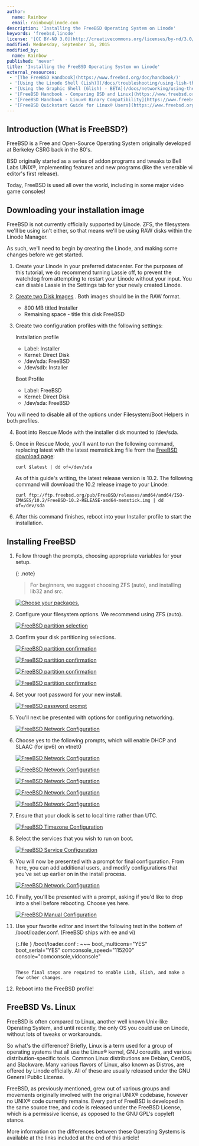 ```yaml
---
author:
  name: Rainbow
  email: rainbow@linode.com
description: 'Installing the FreeBSD Operating System on Linode'
keywords: 'freebsd,linode'
license: '[CC BY-ND 3.0](http://creativecommons.org/licenses/by-nd/3.0/us/)'
modified: Wednesday, September 16, 2015
modified_by:
  name: Rainbow
published: 'never'
title: 'Installing the FreeBSD Operating System on Linode'
external_resources:
 - '[The FreeBSD Handbook](https://www.freebsd.org/doc/handbook/)'
 - '[Using the Linode Shell (Lish)](/docs/troubleshooting/using-lish-the-linode-shell)'
 - '[Using the Graphic Shell (Glish) - BETA](/docs/networking/using-the-graphic-shell-glish)'
 - '[FreeBSD Handbook - Comparing BSD and Linux](https://www.freebsd.org/doc/en/articles/explaining-bsd/comparing-bsd-and-linux.html)'
 - '[FreeBSD Handbook - Linux® Binary Compatibility](https://www.freebsd.org/doc/handbook/linuxemu.html)'
 - '[FreeBSD Quickstart Guide for Linux® Users](https://www.freebsd.org/doc/en/articles/linux-users/article.html)' 
---
```


## Introduction (What is FreeBSD?)

FreeBSD is a Free and Open-Source Operating System originally developed at Berkeley CSRG back in the 80's.

BSD originally started as a series of addon programs and tweaks to Bell Labs UNIX®, implementing features
and new programs (like the venerable vi editor's first release).

Today, FreeBSD is used all over the world, including in some major video game consoles!

## Downloading your installation image

FreeBSD is not currently officially supported by Linode. ZFS, the filesystem we'll be using isn't either, so that means we'll be using RAW disks within the Linode Manager.

As such, we'll need to begin by creating the Linode, and making some changes before we get started.

1.  Create your Linode in your preferred datacenter.  For the purposes of this tutorial, we do recommend turning Lassie off, to prevent the watchdog from attempting to restart your Linode without your input.  You can disable Lassie in the Settings tab for your newly created Linode.

2.  [Create two Disk Images](https://www.linode.com/docs/migrate-to-linode/disk-images/disk-images-and-configuration-profiles#creating-a-blank-disk)
. Both images should be in the RAW format.

    - 800 MB titled Installer
    - Remaining space - title this disk FreeBSD

3.  Create two configuration profiles with the following settings:

    Installation profile

	- Label: Installer
	- Kernel: Direct Disk
	- /dev/sda: FreeBSD
	- /dev/sdb: Installer

    Boot Profile
	
    - Label: FreeBSD
	- Kernel: Direct Disk
	- /dev/sda: FreeBSD

You will need to disable all of the options under Filesystem/Boot Helpers in both profiles.

4.  Boot into Rescue Mode with the installer disk mounted to /dev/sda.

5.  Once in Rescue Mode, you'll want to run the following command, replacing latest with the latest memstick.img file from the [FreeBSD download page](ftp://ftp.freebsd.org/pub/FreeBSD/releases/amd64/amd64/ISO-IMAGES/):

        curl $latest | dd of=/dev/sda

    As of this guide's writing, the latest release version is 10.2.  The following command will download the 10.2 release image to your Linode:

        curl ftp://ftp.freebsd.org/pub/FreeBSD/releases/amd64/amd64/ISO-IMAGES/10.2/FreeBSD-10.2-RELEASE-amd64-memstick.img | dd of=/dev/sda

6.  After this command finishes, reboot into your Installer profile to start the installation.

## Installing FreeBSD

1.  Follow through the prompts, choosing appropriate variables for your setup.

    {: .note}
    >
    >For beginners, we suggest choosing ZFS (auto), and installing lib32 and src.

    [![Choose your packages.](/docs/assets/freebsd-optional-components.png)](/docs/assets/freebsd-optional-components.png)

2.  Configure your filesystem options.  We recommend using ZFS (auto).

    [![FreeBSD partition selection](/docs/assets/freebsd-partitioning.png)](/docs/assets/freebsd-partitioning.png)

3.  Confirm your disk partitioning selections.

    [![FreeBSD partition confirmation](/docs/assets/freebsd-partitioning-2.png)](/docs/assets/freebsd-partitioning-2.png)

    [![FreeBSD partition confirmation](/docs/assets/freebsd-partitioning-3.png)](/docs/assets/freebsd-partitioning-3.png)

    [![FreeBSD partition confirmation](/docs/assets/freebsd-partitioning-4.png)](/docs/assets/freebsd-partitioning-4.png)

    [![FreeBSD partition confirmation](/docs/assets/freebsd-partitioning-5.png)](/docs/assets/freebsd-partitioning-5.png)

4.  Set your root password for your new install.

    [![FreeBSD password prompt](/docs/assets/freebsd-password.png)](/docs/assets/freebsd-password.png)

5.  You'll next be presented with options for configuring networking.

    [![FreeBSD Network Configuration](/docs/assets/freebsd-network.png)](/docs/assets/freebsd-network.png)

6.  Choose yes to the following prompts, which will enable DHCP and SLAAC (for ipv6) on vtnet0

    [![FreeBSD Network Configuration](/docs/assets/freebsd-network-2.png)](/docs/assets/freebsd-network-2.png)

    [![FreeBSD Network Configuration](/docs/assets/freebsd-network-3.png)](/docs/assets/freebsd-network-3.png)

    [![FreeBSD Network Configuration](/docs/assets/freebsd-network-4.png)](/docs/assets/freebsd-network-4.png)

    [![FreeBSD Network Configuration](/docs/assets/freebsd-network-5.png)](/docs/assets/freebsd-network-5.png)

    [![FreeBSD Network Configuration](/docs/assets/freebsd-network-6.png)](/docs/assets/freebsd-network-6.png)

7.  Ensure that your clock is set to local time rather than UTC.

    [![FreeBSD Timezone Configuration](/docs/assets/freebsd-timezone.png)](/docs/assets/freebsd-timezone.png)

8.  Select the services that you wish to run on boot.

    [![FreeBSD Service Configuration](/docs/assets/freebsd-services.png)](/docs/assets/freebsd-services.png)

9.  You will now be presented with a prompt for final configuration.  From here, you can add additional users, and modify configurations that you've set up earlier on in the install process.

    [![FreeBSD Network Configuration](/docs/assets/freebsd-final-config.png)](/docs/assets/freebsd-final-config.png) 

10.  Finally, you'll be presented with a prompt, asking if you'd like to drop into a shell before rebooting. Choose yes here.

     [![FreeBSD Manual Configuration](/docs/assets/freebsd-manual-config.png)](/docs/assets/freebsd-manual-config.png)

11.  Use your favorite editor and insert the following text in the bottem of /boot/loader.conf. (FreeBSD ships with ee and vi)

     {:.file }
     /boot/loader.conf
     : ~~~
      boot_multicons="YES"
      boot_serial="YES"
      comconsole_speed="115200"
      console="comconsole,vidconsole"
       ~~~

     These final steps are required to enable Lish, Glish, and make a few other changes.

12.  Reboot into the FreeBSD profile!


## FreeBSD Vs. Linux

FreeBSD is often compared to Linux, another well known Unix-like Operating System, and until recently, the only OS you could use on Linode, without lots of tweaks or workarounds. 

So what's the difference? Briefly, Linux is a term used for a group of operating systems that all use the Linux® kernel, GNU coreutils, and various distribution-specific tools. Common Linux distributions are Debian, CentOS, and Slackware. Many various flavors of Linux, also known as Distros, are offered by Linode officially. All of these are usually released under the GNU General Public License.

FreeBSD, as previously mentioned, grew out of various groups and movements originally involved with the original UNIX® codebase, however no UNIX® code currently remains. Every part of FreeBSD is developed in the same source tree, and code is released under the FreeBSD License, which is a permissive license, as opposed to the GNU GPL's copyleft stance. 

More information on the differences between these Operating Systems is available at the links included at the end of this article!